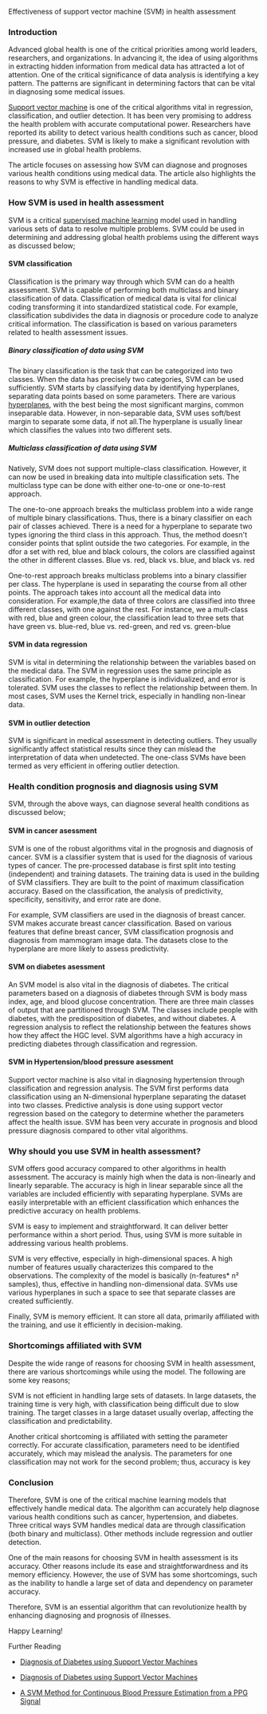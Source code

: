 Effectiveness of support vector machine (SVM) in health assessment

### Introduction

Advanced global health is one of the critical priorities among world leaders, researchers, and organizations. In advancing it, the idea of using algorithms in extracting hidden information from medical data has attracted a lot of attention. One of the critical significance of data analysis is identifying a key pattern. The patterns are significant in determining factors that can be vital in diagnosing some medical issues.

[Support vector machine](https://www/engineering-education/supervised-learning-algorithms/) is one of the critical algorithms vital in regression, classification, and outlier detection. It has been very promising to address the health problem with accurate computational power. Researchers have reported its ability to detect various health conditions such as cancer, blood pressure, and diabetes. SVM is likely to make a significant revolution with increased use in global health problems.

The article focuses on assessing how SVM can diagnose and prognoses various health conditions using medical data. The article also highlights the reasons to why SVM is effective in handling medical data.

### How SVM is used in health assessment

SVM is a critical [supervised machine learning](https://www.ibm.com/cloud/learn/machine-learning) model used in handling various sets of data to resolve multiple problems. SVM could be used in determining and addressing global health problems using the different ways as discussed below;

#### SVM classification

Classification is the primary way through which SVM can do a health assessment. SVM is capable of performing both multiclass and binary classification of data. Classification of medical data is vital for clinical coding transforming it into standardized statistical code. For example, classification subdivides the data in diagnosis or procedure code to analyze critical information. The classification is based on various parameters related to health assessment issues.

##### Binary classification of data using SVM

The binary classification is the task that can be categorized into two classes. When the data has precisely two categories, SVM can be used sufficiently. SVM starts by classifying data by identifying hyperplanes, separating data points based on some parameters. There are various [hyperplanes](https://www/engineering-education/kernel-svm-in-python/), with the best being the most significant margins, common inseparable data. However, in non-separable data, SVM uses soft/best margin to separate some data, if not all.The hyperplane is usually linear which classifies the values into two different sets.

##### Multiclass classification of data using SVM

Natively, SVM does not support multiple-class classification. However, it can now be used in breaking data into multiple classification sets. The multiclass type can be done with either one-to-one or one-to-rest approach.

The one-to-one approach breaks the multiclass problem into a wide range of multiple binary classifications. Thus, there is a binary classifier on each pair of classes achieved. There is a need for a hyperplane to separate two types ignoring the third class in this approach. Thus, the method doesn't consider points that splint outside the two categories. For example, in the dfor a set with red, blue and black colours, the colors are classified against the other in different classes. Blue vs. red, black vs. blue, and black vs. red

One-to-rest approach breaks multiclass problems into a binary classifier per class. The hyperplane is used in separating the course from all other points. The approach takes into account all the medical data into consideration. For example,the data of three colors are classified into three different classes, with one against the rest. For instance, we a mult-class with red, blue and green colour, the classification lead to three sets that have green vs. blue-red, blue vs. red-green, and red vs. green-blue



#### SVM in data regression

SVM is vital in determining the relationship between the variables based on the medical data. The SVM in regression uses the same principle as classification. For example, the hyperplane is individualized, and error is tolerated. SVM uses the classes to reflect the relationship between them. In most cases, SVM uses the Kernel trick, especially in handling non-linear data.

#### SVM in outlier detection

SVM is significant in medical assessment in detecting outliers. They usually significantly affect statistical results since they can mislead the interpretation of data when undetected. The one-class SVMs have been termed as very efficient in offering outlier detection.

### Health condition prognosis and diagnosis using SVM

SVM, through the above ways, can diagnose several health conditions as discussed below;

#### SVM in cancer asessment

SVM is one of the robust algorithms vital in the prognosis and diagnosis of cancer. SVM is a classifier system that is used for the diagnosis of various types of cancer. The pre-processed database is first split into testing (independent) and training datasets. The training data is used in the building of SVM classifiers. They are built to the point of maximum classification accuracy. Based on the classification, the analysis of predictivity, specificity, sensitivity, and error rate are done.

For example, SVM classifiers are used in the diagnosis of breast cancer. SVM makes accurate breast cancer classification. Based on various features that define breast cancer, SVM classification prognosis and diagnosis from mammogram image data. The datasets close to the hyperplane are more likely to assess predictivity.

#### SVM on diabetes asessment

An SVM model is also vital in the diagnosis of diabetes. The critical parameters based on a diagnosis of diabetes through SVM is body mass index, age, and blood glucose concentration. There are three main classes of output that are partitioned through SVM. The classes include people with diabetes, with the predisposition of diabetes, and without diabetes. A regression analysis to reflect the relationship between the features shows how they affect the HGC level. SVM algorithms have a high accuracy in predicting diabetes through classification and regression.

#### SVM in Hypertension/blood pressure asessment

Support vector machine is also vital in diagnosing hypertension through classification and regression analysis. The SVM first performs data classification using an N-dimensional hyperplane separating the dataset into two classes. Predictive analysis is done using support vector regression based on the category to determine whether the parameters affect the health issue. SVM has been very accurate in prognosis and blood pressure diagnosis compared to other vital algorithms.

### Why should you use SVM in health assessment?

SVM offers good accuracy compared to other algorithms in health assessment. The accuracy is mainly high when the data is non-linearly and linearly separable. The accuracy is high in linear separable since all the variables are included efficiently with separating hyperplane. SVMs are easily interpretable with an efficient classification which enhances the predictive accuracy on health problems.

SVM is easy to implement and straightforward. It can deliver better performance within a short period. Thus, using SVM is more suitable in addressing various health problems.

SVM is very effective, especially in high-dimensional spaces. A high number of features usually characterizes this compared to the observations. The complexity of the model is basically (n-features\* n² samples), thus, effective in handling non-dimensional data. SVMs use various hyperplanes in such a space to see that separate classes are created sufficiently.

Finally, SVM is memory efficient. It can store all data, primarily affiliated with the training, and use it efficiently in decision-making.

### Shortcomings affiliated with SVM

Despite the wide range of reasons for choosing SVM in health assessment, there are various shortcomings while using the model. The following are some key reasons;

SVM is not efficient in handling large sets of datasets. In large datasets, the training time is very high, with classification being difficult due to slow training. The target classes in a large dataset usually overlap, affecting the classification and predictability.

Another critical shortcoming is affiliated with setting the parameter correctly. For accurate classification, parameters need to be identified accurately, which may mislead the analysis. The parameters for one classification may not work for the second problem; thus, accuracy is key

### Conclusion

Therefore, SVM is one of the critical machine learning models that effectively handle medical data. The algorithm can accurately help diagnose various health conditions such as cancer, hypertension, and diabetes. Three critical ways SVM handles medical data are through classification (both binary and multiclass). Other methods include regression and outlier detection.

One of the main reasons for choosing SVM in health assessment is its accuracy. Other reasons include its ease and straightforwardness and its memory efficiency. However, the use of SVM has some shortcomings, such as the inability to handle a large set of data and dependency on parameter accuracy.

Therefore, SVM is an essential algorithm that can revolutionize health by enhancing diagnosing and prognosis of illnesses.

Happy Learning!

Further Reading

- [Diagnosis of Diabetes using Support Vector Machines](https://www/engineering-education/diagnose-diabetes-with-svm/)

- [Diagnosis of Diabetes using Support Vector Machines](https://towardsdatascience.com/breast-cancer-classification-using-support-vector-machine-svm-a510907d4878)

- [A SVM Method for Continuous Blood Pressure Estimation from a PPG Signal](https://www.researchgate.net/publication/317596007\_A\_SVM\_Method\_for\_Continuous\_Blood\_Pressure\_Estimation\_from\_a\_PPG\_Signal)
